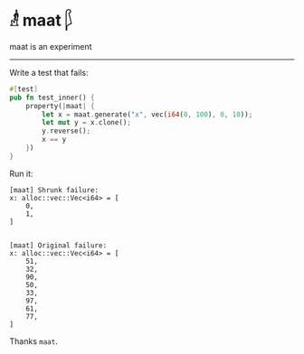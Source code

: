 # 𓁦 maat 𓆄 

maat is an experiment

----

Write a test that fails:

```rust
#[test]
pub fn test_inner() {
    property(|maat| {
        let x = maat.generate("x", vec(i64(0, 100), 0, 10));
        let mut y = x.clone();
        y.reverse();
        x == y
    })
}
```

Run it:

```
[maat] Shrunk failure:
x: alloc::vec::Vec<i64> = [
    0,
    1,
]


[maat] Original failure:
x: alloc::vec::Vec<i64> = [
    51,
    32,
    90,
    50,
    33,
    97,
    61,
    77,
]
```

Thanks `maat`.
